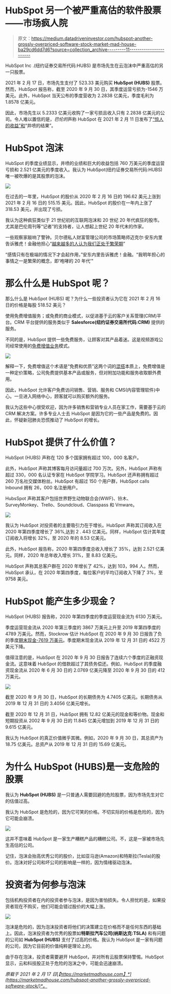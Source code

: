# HubSpot 另一个被严重高估的软件股票——市场疯人院

> 原文：<https://medium.datadriveninvestor.com/hubspot-another-grossly-overpriced-software-stock-market-mad-house-ba29cd6dd7d6?source=collection_archive---------11----------------------->

HubSpot Inc .(纽约证券交易所代码:HUBS) 是市场先生在云泡沫中严重高估的另一只股票。

2021 年 2 月 17 日，市场先生支付了 523.33 美元购买 **HubSpot (HUBS)** 股票。然而，HubSpot 报告称，截至 2020 年 9 月 30 日，其季度运营亏损为-1546 万美元。此外，HubSpot 当天公布的季度营收为 2.2838 亿美元，季度毛利为 1.8578 亿美元。

因此，市场先生以 5.2333 亿美元收购了一家亏损且收入只有 2.2838 亿美元的公司。令人难以置信的是，*巴伦的*声称 HubSpot 在 2021 年 2 月 11 日发布了[“惊人的收益”和](https://www.barrons.com/articles/hubspot-stock-earnings-report-wall-street-upgrades-51613152073)“井喷的结果”。

# HubSpot 泡沫

HubSpot 的季度业绩显示，井喷的业绩和巨大的收益包括 760 万美元的季度运营亏损和 2.521 亿美元的季度收入。我认为 HubSpot(纽约证券交易所代码:HUBS) 唯一被吹爆的是其股票的泡沫。

![](img/1bcbb16e91f2dd7d8e592a3e47e9c791.png)

在过去的一年里，HubSpot 的股价从 2020 年 2 月 16 日的 196.62 美元上涨到 2021 年 2 月 16 日的 515.15 美元。因此，HubSpot 的股价在一年内上涨了 318.53 美元，并出现了亏损。

我认为这种疯狂类似于 21 世纪初的互联网泡沫和 20 世纪 20 年代疯狂的股市。尤其是巴伦周刊等“记者”的支持者，让人想起上世纪 20 年代末的作家。

一些观察家敲响了警钟。贝尔德私人财富管理公司的市场策略师迈克尔·安东内里告诉雅虎！金融他担心“[越来越多的人认为我们正处于繁荣期](https://finance.yahoo.com/news/strategist-concerned-that-a-roaring-20-s-scenario-is-pricedin-173203923.html)”

“感情只有在极端的情况下才会起作用，”安东内里告诉雅虎！金融。“我明年担心的事情之一是繁荣的概念，即‘咆哮的 20 年代’"

# 那么什么是 HubSpot 呢？

那么什么是 HubSpot (HUBS) 呢？为什么一些投资者认为它在 2021 年 2 月 16 日的价格是每股 518.52 美元？

使用免费增值服务；或免费的商业模式，以促进基于云的客户关系管理(CRM)平台。CRM 平台提供的服务类似于 **Salesforce(纽约证券交易所代码:CRM)** 提供的服务。

不同的是，HubSpot 提供一些免费服务，让顾客对其产品着迷。这是视频游戏公司经常使用的[免费增值业务](https://marketmadhouse.com/hubspot-another-grossly-overpriced-software-stock/#:~:text=Freemium,%20a%20portmanteau%20of%20the,the%20free%20version%20of%20the)模式。

![](img/a9cf6180da0368643f1a32ebf29a6124.png)

解释一下，免费增值这个术语是“免费和优质”这两个词的[混搭](https://marketmadhouse.com/hubspot-another-grossly-overpriced-software-stock/%5C)本质上，免费增值是一种定价策略，公司免费提供基本产品或服务，但对附加功能和服务收取额外费用。

因此，HubSpot 允许客户免费访问销售、营销、服务和 CMS(内容管理软件)中心。一旦进入网络中心，顾客就可以购买额外的服务。

我认为这些中心很受欢迎，因为许多销售和营销专业人员在家工作，需要基于云的 CRM 解决方案。许多专业人士去 HubSpot 是因为它的一些产品是免费的。因此，怀疑新冠肺炎恐慌推动了 HubSpot 的增长。

# HubSpot 提供了什么价值？

HubSpot (HUBS) 声称在 120 多个国家拥有超过 100，000 名客户。

此外，HubSpot 声称其博客每月访问量超过 700 万次。另外，HubSpot 声称有超过 330，000 名认证专家在 HubSpot 学院学习。HubSpot 还声称拥有超过 260 万名社交媒体粉丝。HubSpot 有超过 150 个用户群，HubSpot calls Inbound 拥有 26，000 名注册用户。

HubsSpot 声称其客户包括世界野生动物联合会(WWF)、铃木、SurveyMonkey、Trello、Soundcloud、Classpass 和 Vmware。

![](img/b83b296b205cee365c1430cbf4e38d22.png)

我认为 HubSpot 对投资者的主要吸引力在于增长。HubSpot 声称其订阅收入在 2020 年第四季度增长了 36%,达到 2 . 443 亿美元。同样，HubSpot 估计其年度订阅收入将增长 32%，至 2020 年的 8.53 亿美元。

此外，HubSpot 报告称，2020 年第四季度总收入增长了 35%，达到 2.521 亿美元。同样，2020 年总年收入增长 31%，至 8.83 亿美元。

HubSpot 声称其总客户群在 2020 年增长了 42%，达到 103，994 人。然而，HubSpot 承认，在 2020 年第四季度，每位客户的平均订阅收入下降了 3%，至 9758 美元。

# HubSpot 能产生多少现金？

HubSpot (HUBS) 报告称，2020 年第四季度的季度运营现金流为 6130 万美元。

季度运营现金流从 2020 年第三季度的 3867 万美元上升至 2019 年第四季度的 4789 万美元。然而，Stockrow 估计 HubSpot 在 2020 年 9 月 30 日报告了负的季度[期末现金-7619 万美元](https://stockrow.com/HUBS/financials/cashflow/quarterly)。季度期末现金流从 2019 年 12 月 31 日的 4522 万美元下降。

值得注意的是，HubSpot 在 2020 年 9 月 30 日报告了连续六个季度的正融资现金流。这意味着 HubSpot 的借款超过了其债务偿还。例如，HubSpot 的季度融资现金流从 2020 年 6 月 30 日的 2.0769 亿美元降至 2020 年 9 月 30 日的 412 万美元。

![](img/a1822edb6f34a5c97a65b805d9bc1c94.png)

截至 2020 年 9 月 30 日，HubSpot 的长期债务为 4.7405 亿美元。长期债务从 2019 年 12 月 31 日的 3.4056 亿美元增长。

截至 2020 年 12 月 31 日，HubSpot 拥有 12.82 亿美元的现金和等价物。现金和短期投资从 2002 年 9 月 30 日的 11.845 亿美元增加到 2019 年 12 月 31 日的 9.615 亿美元。

我认为 HubSpot 的真正价值微乎其微。例如，2020 年 9 月 30 日，其总资产为 18.75 亿美元。总资产从 2019 年 12 月 31 日的 15.69 亿美元。

# 为什么 HubSpot (HUBS)是一支危险的股票

我认为 **HubSpot (HUBS)** 是一只普通人需要回避的危险股票，因为市场先生对它的估值过高。

我认为 HubSpot 是危险的，因为它可笑的价格。不切实际的价格是危险的，因为它可能会崩溃。

![](img/a16785a14ff5d858b5ad4bdb3bdf42ea.png)

这并不意味着 HubSpot 是一家生产糟糕产品的糟糕公司。不，这是一家被市场先生高估的公司。

记住，泡沫会抬高优秀公司的股价，比如亚马逊(Amazon)和特斯拉(Tesla)的股价。泡沫对好公司和坏公司的影响是一样的，因为情绪驱动泡沫。

# 投资者为何参与泡沫

包括机构投资者在内的投资者参与泡沫，是因为害怕损失。令人担忧的是，如果投资者现在不购买，他们可能会错过股价的大幅上涨。

![](img/77efa1972db22cc30d63aa68c983c9d2.png)

泡沫是危险的，因为泡沫投资者将他们的决策建立在价格而不是任何东西的基础上。因此，泡沫投资者为优秀的股票如**特斯拉汽车公司(纳斯达克:TSLA)** 和有问题的公司如 **HubSpot (HUBS)** 支付了过高的价格。我认为 HubSpot 是一家有问题的公司，因为它目前的价值纯粹是理论上的。

由于存在泡沫，投资者需要避开 HubSpot，并对所有云股票保持警惕。HubSpot 显示，云和科技股正处于危险的泡沫之中，可能会迅速崩溃。

*原载于 2021 年 2 月 17 日*[*【https://marketmadhouse.com】*](https://marketmadhouse.com/hubspot-another-grossly-overpriced-software-stock/)*。*